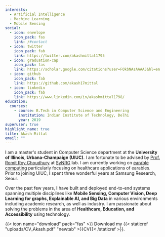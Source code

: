 ```yaml
---
interests:
  - Artificial Intelligence
  - Machine Learning
  - Mobile Sensing
social:
  - icon: envelope
    icon_pack: fas
    link: /#contact
  - icon: twitter
    icon_pack: fab
    link: https://twitter.com/akashmittal1795
  - icon: graduation-cap
    icon_pack: fas
    link: https://scholar.google.com/citations?user=FOkbNAsAAAAJ&hl=en
  - icon: github
    icon_pack: fab
    link: https://github.com/akash17mittal
  - icon: linkedin
    icon_pack: fab
    link: https://www.linkedin.com/in/akashmittal1798/
education:
  courses:
    - course: B.Tech in Computer Science and Engineering
      institution: Indian Institute of Technology, Delhi
      year: 2019
superuser: true
highlight_name: true
title: Akash Mittal
email: ""
---
```

I am a master's student in Computer Science department at the **University of Illinois, Urbana-Champaign (UIUC)**. I am fortunate to be advised by [Prof. Romit Roy Choudhury](https://croy.web.engr.illinois.edu/) at [SyNRG](https://synrg.csl.illinois.edu/) lab. I am currently working on [earable computing](https://synrg.csl.illinois.edu/earables.html) particularly focusing on healthcare applications of earables. Prior to joining UIUC, I spent three wonderful years at Samsung Research, Seoul.

Over the past few years, I have built and deployed end-to-end systems spanning multiple disciplines like **Mobile Sensing, Computer Vision, Deep Learning for graphs, Explainable AI, and Big Data** in various environments including academic research, as well as industry. I am passionate about solving the problems in the area of **Healthcare, Education, and Accessibility** using technology.

{{< icon name="download" pack="fas" >}} Download my {{< staticref "uploads/CV_Akash.pdf" "newtab" >}}CV{{< /staticref >}}.
